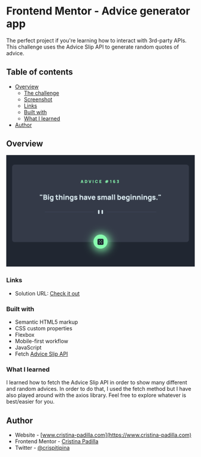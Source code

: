 # Frontend Mentor - Advice generator app

The perfect project if you're learning how to interact with 3rd-party APIs. This challenge uses the Advice Slip API to generate random quotes of advice.

## Table of contents

- [Overview](#overview)
  - [The challenge](#the-challenge)
  - [Screenshot](#screenshot)
  - [Links](#links)
  - [Built with](#built-with)
  - [What I learned](#what-i-learned)
- [Author](#author)


## Overview


![](./images/screenshot.png)


### Links

- Solution URL: [Check it out](https://advicesapp.netlify.app/)


### Built with

- Semantic HTML5 markup
- CSS custom properties
- Flexbox
- Mobile-first workflow
- JavaScript
- Fetch [Advice Slip API](https://api.adviceslip.com/) 

### What I learned

I learned how to fetch the Advice Slip API in order to show many different and random advices. In order to do that, I used the fetch method but I have also played around with the axios library. Feel free to explore whatever is best/easier for you.


## Author

- Website - [www.cristina-padilla.com](https://www.cristina-padilla.com)
- Frontend Mentor - [Cristina Padilla](https://www.frontendmentor.io/profile/Mama-simba)
- Twitter - [@crispitipina](https://www.twitter.com/crispitipina)

